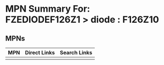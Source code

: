 



# MPN Summary For: FZEDIODEF126Z1 > diode : F126Z10

## MPNs
  

|MPN|Direct Links|Search Links|
| :--- | :--- | :--- |
||||
